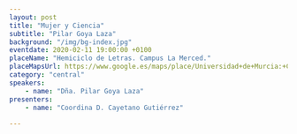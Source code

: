 ```yaml
---
layout: post
title: "Mujer y Ciencia"
subtitle: "Pilar Goya Laza"
background: "/img/bg-index.jpg"
eventdate: 2020-02-11 19:00:00 +0100
placeName: "Hemiciclo de Letras. Campus La Merced."
placeMapsUrl: https://www.google.es/maps/place/Universidad+de+Murcia:+Campus+de+la+Merced/@37.9879088,-1.1281121,17z/data=!3m1!4b1!4m5!3m4!1s0xd6382053e745fa7:0x6673834210068e48!8m2!3d37.9879046!4d-1.1259234
category: "central"
speakers:
    - name: "Dña. Pilar Goya Laza"
presenters:
    - name: "Coordina D. Cayetano Gutiérrez"
   
---
```

 
